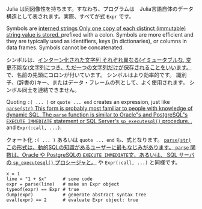 Julia は同図像性を持ちます。すなわち、プログラムは　Julia言語自体のデータ構造として表されます。実際、すべてが式 `Expr` です。

Symbols are <a class="tooltip" href="#">interned strings <span> Only one copy of each distinct
(immutable) string value is stored. </span></a> prefixed with a colon.
Symbols are more efficient and they are typically used as identifiers,
keys (in dictionaries), or columns in data frames. Symbols cannot be
concatenated.

シンボルは、<a class="tooltip" href="#">インターン化された文字列<span>
それぞれ異なる(イミュータブルな, 変更不能な)文字列につき、ただ一つの文字列だけが保存されることをいいます。</span></a>で、名前の先頭にコロンが付いています。
シンボルはより効率的です。
識別子、(辞書の)キー、またはデータ・フレームの列として、よく使用されます。
シンボル同士を連結できません。


Quoting `:( ... )` or `quote ... end` creates an expression, just
like <a class="tooltip" href="#">`parse(str)` <span> This form is probably most familiar to
people with knowledge of dynamic SQL. The `parse` function is similar
to Oracle"s and PostgreSQL"s `EXECUTE IMMEDIATE` statement or SQL
Server's `sp_executesql()` procedure. </span></a> , and `Expr(:call, ...)`.

クォート化 `:( ... )` あるいは `quote ... end` も、式となります。
<a class="tooltip" href="#">`parse(str)` <span>この形式は、動的SQLの知識があるユーザーに最もなじみがあります。
`parse` 関数は、Oracle や PostgreSQLの `EXECUTE IMMEDIATE`文、あるいは、
SQL サーバの `sp_executesql()` プロシージャと。</span></a> や `Expr(:call, ...)` と同様です。

```
x = 1
line = "1 + $x"      # some code
expr = parse(line)   # make an Expr object
typeof(expr) == Expr # true
dump(expr)           # generate abstract syntax tree
eval(expr) == 2      # evaluate Expr object: true
```
